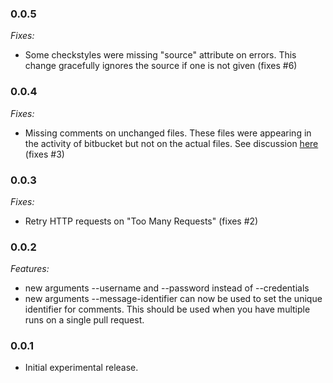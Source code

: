 ### 0.0.5

*Fixes:*

- Some checkstyles were missing "source" attribute on errors. This change gracefully ignores the source if one is not given (fixes #6)

### 0.0.4

*Fixes:*

- Missing comments on unchanged files. These files were appearing in the activity of bitbucket but not on the actual files. See discussion [here](https://bitbucket.org/site/master/issues/13110/post-comment-on-a-commit-pull-request-api) (fixes #3)

### 0.0.3

*Fixes:*

- Retry HTTP requests on "Too Many Requests" (fixes #2)

### 0.0.2

*Features:*

- new arguments --username and --password instead of --credentials
- new arguments --message-identifier can now be used to set the unique identifier for comments. This should be used when you have multiple runs on a single pull request.

### 0.0.1

- Initial experimental release.
